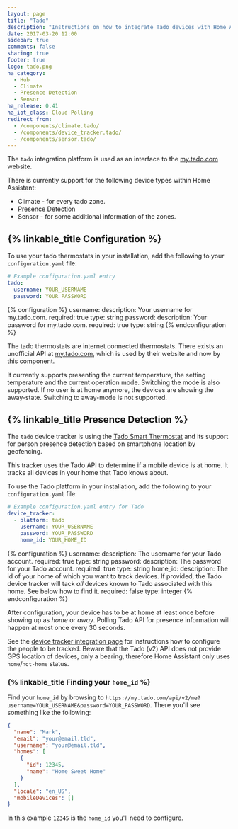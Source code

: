 ```yaml
---
layout: page
title: "Tado"
description: "Instructions on how to integrate Tado devices with Home Assistant."
date: 2017-03-20 12:00
sidebar: true
comments: false
sharing: true
footer: true
logo: tado.png
ha_category:
  - Hub
  - Climate
  - Presence Detection
  - Sensor
ha_release: 0.41
ha_iot_class: Cloud Polling
redirect_from:
  - /components/climate.tado/
  - /components/device_tracker.tado/
  - /components/sensor.tado/
---
```


The `tado` integration platform is used as an interface to the [my.tado.com](https://my.tado.com/webapp/#/account/sign-in) website.

There is currently support for the following device types within Home Assistant:

- Climate - for every tado zone.
- [Presence Detection](#presence-detection)
- Sensor - for some additional information of the zones.

## {% linkable_title Configuration %}

To use your tado thermostats in your installation, add the following to your `configuration.yaml` file:

```yaml
# Example configuration.yaml entry
tado:
  username: YOUR_USERNAME
  password: YOUR_PASSWORD
```

{% configuration %}
username:
  description: Your username for my.tado.com.
  required: true
  type: string
password:
  description: Your password for my.tado.com.
  required: true
  type: string
{% endconfiguration %}

The tado thermostats are internet connected thermostats. There exists an unofficial API at [my.tado.com](https://my.tado.com/webapp/#/account/sign-in), which is used by their website and now by this component.

It currently supports presenting the current temperature, the setting temperature and the current operation mode. Switching the mode is also supported. If no user is at home anymore, the devices are showing the away-state. Switching to away-mode is not supported.

## {% linkable_title Presence Detection %}

The `tado` device tracker is using the [Tado Smart Thermostat](https://www.tado.com/) and its support for person presence detection based on smartphone location by geofencing.

This tracker uses the Tado API to determine if a mobile device is at home. It tracks all devices in your home that Tado knows about.

To use the Tado platform in your installation, add the following to your `configuration.yaml` file:

```yaml
# Example configuration.yaml entry for Tado
device_tracker:
  - platform: tado
    username: YOUR_USERNAME
    password: YOUR_PASSWORD
    home_id: YOUR_HOME_ID
```

{% configuration %}
username:
  description: The username for your Tado account.
  required: true
  type: string
password:
  description: The password for your Tado account.
  required: true
  type: string
home_id:
  description: The id of your home of which you want to track devices. If provided, the Tado device tracker will tack *all* devices known to Tado associated with this home. See below how to find it.
  required: false
  type: integer
{% endconfiguration %}

After configuration, your device has to be at home at least once before showing up as *home* or *away*.
Polling Tado API for presence information will happen at most once every 30 seconds.

See the [device tracker integration page](/components/device_tracker/) for instructions how to configure the people to be tracked. Beware that the Tado (v2) API does not provide GPS location of devices, only a bearing, therefore Home Assistant only uses `home`/`not-home` status.

### {% linkable_title Finding your `home_id` %}

Find your `home_id` by browsing to `https://my.tado.com/api/v2/me?username=YOUR_USERNAME&password=YOUR_PASSWORD`. There you'll see something like the following:

```json
{
  "name": "Mark",
  "email": "your@email.tld",
  "username": "your@email.tld",
  "homes": [
    {
      "id": 12345,
      "name": "Home Sweet Home"
    }
  ],
  "locale": "en_US",
  "mobileDevices": []
}
```

In this example `12345` is the `home_id` you'll need to configure.
